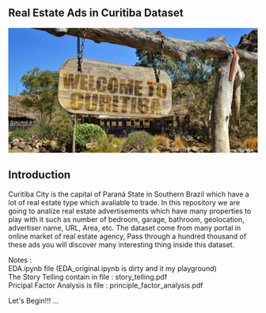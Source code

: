 ## Real Estate Ads in Curitiba Dataset
![curitiba image](https://github.com/nuttheguitar/realties_datasprints/blob/master/images/curitiba.jpg)

## Introduction 

Curitiba City is the capital of Paraná State in Southern Brazil which have a lot of real estate type which avaliable to trade.
In this repository we are going to analize real estate advertisements which have many properties to play with it
such as number of bedroom, garage, bathroom, geolocation, advertiser name, URL, Area, etc. The dataset come from many 
portal in online market of real estate agency, Pass through a hundred thousand of these ads you will discover many interesting
thing inside this dataset. 

Notes : <br/>
EDA.ipynb file (EDA_original.ipynb is dirty and it my playground) <br/>
The Story Telling contain in file : story_telling.pdf <br/>
Pricipal Factor Analysis is file : principle_factor_analysis.pdf <br/>

Let's Begin!!! ... 

